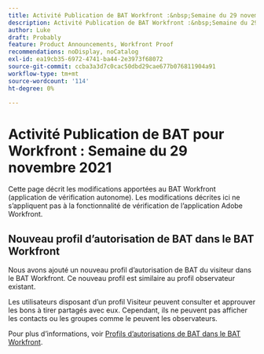 ```yaml
---
title: Activité Publication de BAT Workfront :&nbsp;Semaine du 29 novembre 2021
description: Activité Publication de BAT Workfront :&nbsp;Semaine du 29 novembre 2021
author: Luke
draft: Probably
feature: Product Announcements, Workfront Proof
recommendations: noDisplay, noCatalog
exl-id: ea19cb35-6972-4741-ba44-2e3973f68072
source-git-commit: ccba3a3d7c0cac50dbd29cae677b076811904a91
workflow-type: tm+mt
source-wordcount: '114'
ht-degree: 0%

---
```


# Activité Publication de BAT pour Workfront : Semaine du 29 novembre 2021

Cette page décrit les modifications apportées au BAT Workfront (application de vérification autonome). Les modifications décrites ici ne s’appliquent pas à la fonctionnalité de vérification de l’application Adobe Workfront.

## Nouveau profil d’autorisation de BAT dans le BAT Workfront

Nous avons ajouté un nouveau profil d’autorisation de BAT du visiteur dans le BAT Workfront. Ce nouveau profil est similaire au profil observateur existant.

Les utilisateurs disposant d’un profil Visiteur peuvent consulter et approuver les bons à tirer partagés avec eux. Cependant, ils ne peuvent pas afficher les contacts ou les groupes comme le peuvent les observateurs.

Pour plus d’informations, voir [Profils d’autorisations de BAT dans le BAT Workfront](../../../workfront-proof/wp-acct-admin/account-settings/proof-perm-profiles-in-wp.md).
